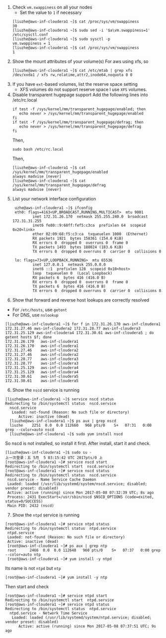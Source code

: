 1. Check `vm.swappiness` on all your nodes
    * Set the value to `1` if necessary
    ```
    [liuzhe@aws-inf-cloudera1 ~]$ cat /proc/sys/vm/swappiness
    30
    [liuzhe@aws-inf-cloudera1 ~]$ sudo sed -i '$a\vm.swappiness=1' /etc/sysctl.conf
    [liuzhe@aws-inf-cloudera1 ~]$ sudo sysctl -p
    vm.swappiness = 1
    [liuzhe@aws-inf-cloudera1 ~]$ cat /proc/sys/vm/swappiness
    1
    ```
2. Show the mount attributes of your volume(s)
   For aws using xfs, so
   ```
   [liuzhe@aws-inf-cloudera1 ~]$ cat /etc/mtab | grep xfs
   /dev/xvda1 / xfs rw,relatime,attr2,inode64,noquota 0 0
   ```
3. If you have `ext`-based volumes, list the reserve space setting
    * XFS volumes do not support reserve space
    I use ```XFS``` volumes.
4. Disable transparent hugepage support
   Add the following lines into  /etc/rc.local
   ```
   if test -f /sys/kernel/mm/transparent_hugepage/enabled; then
      echo never > /sys/kernel/mm/transparent_hugepage/enabled
   fi
   if test -f /sys/kernel/mm/transparent_hugepage/defrag; then
      echo never > /sys/kernel/mm/transparent_hugepage/defrag
   fi
   ```
   Then,
   ```
   sudo bash /etc/rc.local
   ```
   Then,
   ```
   [liuzhe@aws-inf-cloudera1 ~]$ cat /sys/kernel/mm/transparent_hugepage/enabled
   always madvise [never]
   [liuzhe@aws-inf-cloudera1 ~]$ cat /sys/kernel/mm/transparent_hugepage/defrag
   always madvise [never]
   ```
4. List your network interface configuration
   ```
    uzhe@aws-inf-cloudera1 ~]$ ifconfig
    eth0: flags=4163<UP,BROADCAST,RUNNING,MULTICAST>  mtu 9001
            inet 172.31.26.170  netmask 255.255.240.0  broadcast 172.31.31.255
            inet6 fe80::9:68ff:fef5:c3ca  prefixlen 64  scopeid 0x20<link>
            ether 02:09:68:f5:c3:ca  txqueuelen 1000  (Ethernet)
            RX packets 1921  bytes 158361 (154.6 KiB)
            RX errors 0  dropped 0  overruns 0  frame 0
            TX packets 1493  bytes 188024 (183.6 KiB)
            TX errors 0  dropped 0 overruns 0  carrier 0  collisions 0
    
    lo: flags=73<UP,LOOPBACK,RUNNING>  mtu 65536
            inet 127.0.0.1  netmask 255.0.0.0
            inet6 ::1  prefixlen 128  scopeid 0x10<host>
            loop  txqueuelen 0  (Local Loopback)
            RX packets 6  bytes 416 (416.0 B)
            RX errors 0  dropped 0  overruns 0  frame 0
            TX packets 6  bytes 416 (416.0 B)
            TX errors 0  dropped 0 overruns 0  carrier 0  collisions 0
   ```
5. Show that forward and reverse host lookups are correctly resolved
  * For `/etc/hosts`, use `getent`
  * For DNS, use `nslookup`
  ```
  [liuzhe@aws-inf-cloudera1 ~]$ for f in 172.31.26.170 aws-inf-cloudera1 172.31.27.46 aws-inf-cloudera2 172.31.28.77 aws-inf-cloudera3 172.31.25.129 aws-inf-cloudera4 172.31.30.61 aws-inf-cloudera5 ; do getent hosts $f; done
  172.31.26.170   aws-inf-cloudera1
  172.31.26.170   aws-inf-cloudera1
  172.31.27.46    aws-inf-cloudera2
  172.31.27.46    aws-inf-cloudera2
  172.31.28.77    aws-inf-cloudera3
  172.31.28.77    aws-inf-cloudera3
  172.31.25.129   aws-inf-cloudera4
  172.31.25.129   aws-inf-cloudera4
  172.31.30.61    aws-inf-cloudera5
  172.31.30.61    aws-inf-cloudera5
  ```
6. Show the <code>nscd</code> service is running
  ```
  [liuzhe@aws-inf-cloudera1 ~]$ service nscd status
  Redirecting to /bin/systemctl status  nscd.service
    nscd.service
     Loaded: not-found (Reason: No such file or directory)
        Active: inactive (dead)
	[liuzhe@aws-inf-cloudera1 ~]$ ps aux | grep nscd
	liuzhe    2251  0.0  0.0 112660   968 pts/0    S+   07:31   0:00 grep --color=auto nscd
	[liuzhe@aws-inf-cloudera1 ~]$ sudo yum install nscd
  ```
  So nscd is not installed, so install it first. After install, start it and check.
  ```
  [liuzhe@aws-inf-cloudera1 ~]$ sudo su -
  上一次登录：五 5月  5 03:15:42 UTC 2017pts/0 上
  [root@aws-inf-cloudera1 ~]# service nscd start
  Redirecting to /bin/systemctl start  nscd.service
  [root@aws-inf-cloudera1 ~]# service nscd status
  Redirecting to /bin/systemctl status  nscd.service
   nscd.service - Name Service Cache Daemon
   Loaded: loaded (/usr/lib/systemd/system/nscd.service; disabled; vendor preset: disabled)
   Active: active (running) since Mon 2017-05-08 07:32:39 UTC; 8s ago
   Process: 2431 ExecStart=/usr/sbin/nscd $NSCD_OPTIONS (code=exited, status=0/SUCCESS)
   Main PID: 2432 (nscd)
  ```
7. Show the <code>ntpd</code> service is running<br>
  ```
  [root@aws-inf-cloudera1 ~]# service ntpd status
  Redirecting to /bin/systemctl status  ntpd.service
   ntpd.service
   Loaded: not-found (Reason: No such file or directory)
   Active: inactive (dead)
   [root@aws-inf-cloudera1 ~]# ps aux | grep ntp
   root      2466  0.0  0.0 112648   960 pts/0    S+   07:37   0:00 grep --color=auto ntp
   [root@aws-inf-cloudera1 ~]# yum install -y ntpd
   ```
   Its name is not ```ntpd``` but  ```ntp```
   ```
   [root@aws-inf-cloudera1 ~]# yum install -y ntp
   ```
   Then start and check
   ```
   [root@aws-inf-cloudera1 ~]# service ntpd start
   Redirecting to /bin/systemctl start  ntpd.service
   [root@aws-inf-cloudera1 ~]# service ntpd status
   Redirecting to /bin/systemctl status  ntpd.service
     ntpd.service - Network Time Service
      Loaded: loaded (/usr/lib/systemd/system/ntpd.service; disabled; vendor preset: disabled)
         Active: active (running) since Mon 2017-05-08 07:37:51 UTC; 9s ago
   ```
